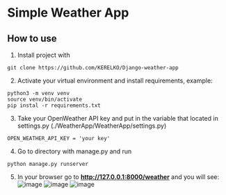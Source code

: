 # Simple Weather App 

## How to use

1. Install project with 
```
git clone https://github.com/KERELKO/Django-weather-app
```
2. Activate your virtual environment and install requirements,
example:
```
python3 -m venv venv
source venv/bin/activate
pip instal -r requirements.txt
```
3. Take your OpenWeather API key and put in the variable
that located in settings.py (./WeatherApp/WeatherApp/settings.py)
```
OPEN_WEATHER_API_KEY = 'your key'
```
4. Go to directory with manage.py and run
```
python manage.py runserver
```
5. In your browser go to **http://127.0.0.1:8000/weather** and you will see:
![image](https://github.com/KERELKO/Weather-App/assets/89779202/492c9079-7ccf-4a11-8920-e470db3b05e0)
![image](https://github.com/KERELKO/Weather-App/assets/89779202/1ecf27b6-a513-4e9e-8c0a-d353ecd243f1)
![image](https://github.com/KERELKO/Weather-App/assets/89779202/d004c70c-e5dd-498f-a4eb-417b629a5ef2)
